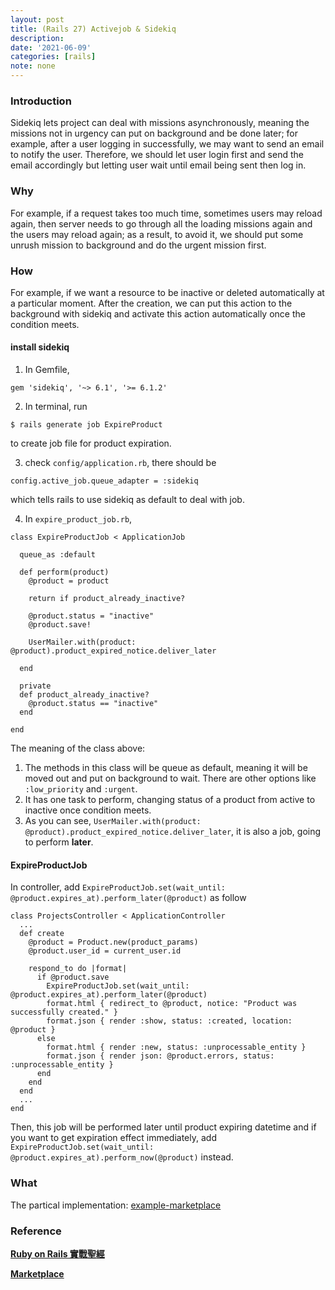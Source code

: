 ```yaml
---
layout: post
title: (Rails 27) Activejob & Sidekiq
description:
date: '2021-06-09'
categories: [rails]
note: none
---
```


### Introduction

Sidekiq lets project can deal with missions asynchronously, meaning the missions not in urgency can put on background and be done later; for example, after a user logging in successfully, we may want to send an email to notify the user. Therefore, we should let user login first and send the email accordingly but letting user wait until email being sent then log in.

### Why

For example, if a request takes too much time, sometimes users may reload again, then server needs to go through all the loading missions again and the users may reload again; as a result, to avoid it, we should put some unrush mission to background and do the urgent mission first.

### How

For example, if we want a resource to be inactive or deleted automatically at a particular moment. After the creation, we can put this action to the background with sidekiq and activate this action automatically once the condition meets.

#### install sidekiq
1. In Gemfile,
```
gem 'sidekiq', '~> 6.1', '>= 6.1.2'
```
2. In terminal, run
```
$ rails generate job ExpireProduct
```
to create job file for product expiration.

3. check `config/application.rb`, there should be
```
config.active_job.queue_adapter = :sidekiq
```
which tells rails to use sidekiq as default to deal with job.

4. In `expire_product_job.rb`,

```
class ExpireProductJob < ApplicationJob
  
  queue_as :default

  def perform(product)
    @product = product

    return if product_already_inactive?

    @product.status = "inactive"
    @product.save!
    
    UserMailer.with(product: @product).product_expired_notice.deliver_later

  end

  private
  def product_already_inactive?
    @product.status == "inactive"
  end

end
```
The meaning of the class above:
1. The methods in this class will be queue as default, meaning it will be moved out and put on background to wait. There are other options like `:low_priority` and `:urgent`.
2. It has one task to perform, changing status of a product from active to inactive once condition meets.
3. As you can see, `UserMailer.with(product: @product).product_expired_notice.deliver_later`, it is also a job, going to perform **later**.

#### ExpireProductJob
In controller, add `ExpireProductJob.set(wait_until: @product.expires_at).perform_later(@product)` as follow
```
class ProjectsController < ApplicationController
  ...
  def create
    @product = Product.new(product_params)
    @product.user_id = current_user.id

    respond_to do |format|
      if @product.save
        ExpireProductJob.set(wait_until: @product.expires_at).perform_later(@product)
        format.html { redirect_to @product, notice: "Product was successfully created." }
        format.json { render :show, status: :created, location: @product }
      else
        format.html { render :new, status: :unprocessable_entity }
        format.json { render json: @product.errors, status: :unprocessable_entity }
      end
    end
  end
  ...
end
```
Then, this job will be performed later until product expiring datetime and if you want to get expiration effect immediately, add `ExpireProductJob.set(wait_until: @product.expires_at).perform_now(@product)` instead.

### What
The partical implementation: [example-marketplace](https://github.com/henVictor/marketplace)

### Reference

[**Ruby on Rails 實戰聖經**](https://ihower.tw/rails/background-process.html "https://ihower.tw/rails/background-process.html")

[**Marketplace**](https://web-crunch.com/posts/ruby-on-rails-marketplace-stripe-connect)
